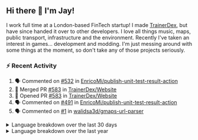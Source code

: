 ## Hi there 👋 I'm Jay!
I work full time at a London-based FinTech startup! I made [TrainerDex](https://www.github.com/TrainerDex), but have since handed it over to other developers. I love all things music, maps, public transport, infrastructure and the environment. Recently I've taken an interest in games... development and modding. I'm just messing around with some things at the moment, so don't take any of those projects seriously.

### :zap: Recent Activity

<!--START_SECTION:activity-->
1. 🗣 Commented on [#532](https://github.com/EnricoMi/publish-unit-test-result-action/pull/532#issuecomment-1861569117) in [EnricoMi/publish-unit-test-result-action](https://github.com/EnricoMi/publish-unit-test-result-action)
2. 🎉 Merged PR [#583](https://github.com/TrainerDex/Website/pull/583) in [TrainerDex/Website](https://github.com/TrainerDex/Website)
3. 💪 Opened PR [#583](https://github.com/TrainerDex/Website/pull/583) in [TrainerDex/Website](https://github.com/TrainerDex/Website)
4. 🗣 Commented on [#491](https://github.com/EnricoMi/publish-unit-test-result-action/issues/491#issuecomment-1851648707) in [EnricoMi/publish-unit-test-result-action](https://github.com/EnricoMi/publish-unit-test-result-action)
5. 🗣 Commented on [#1](https://github.com/walidsa3d/gmaps-url-parser/pull/1#issuecomment-1831945236) in [walidsa3d/gmaps-url-parser](https://github.com/walidsa3d/gmaps-url-parser)
<!--END_SECTION:activity-->

<details>
  <summary>Language breakdown over the last 30 days</summary>
  
  [<img src="https://wakatime.com/share/@TurnrDev/4142a9ac-7325-4d2f-a2bb-ec199b5c798c.svg" alt="A graph showing a rundown of my languages used in the past 30 days. Unforunately, I am unable to autogen alt headers for this at the moment."/>](https://wakatime.com/@TurnrDev)
</details>

<details>
  <summary>Language breakdown over the last year</summary>
  
  [<img src="https://github-readme-stats.vercel.app/api/wakatime?username=TurnrDev&layout=compact" alt="A graph showing a rundown of my languages used in the past year. Unforunately, I am unable to autogen alt headers for this at the moment." />](https://wakatime.com/@TurnrDev)
</details>
